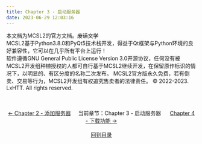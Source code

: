 ```yaml
---
title: Chapter 3 - 启动服务器
date: 2023-06-29 12:03:16
---
```

本文档为MCSL2的官方文档。~~废话文学~~  
MCSL2基于Python3.8.0和PyQt5技术栈开发，得益于Qt框架与Python环境的良好兼容性，它可以在几乎所有平台上运行！  
软件遵循GNU General Public License Version 3.0开源协议，任何没有被MCSL2开发组种植授权的人都可自行基于MCSL2继续开发，在保留原作标识的情况下，以明显的、有区分度的名称二次发布。
MCSL2官方版永久免费，若有倒卖、交易等行为，MCSL2开发组有权追究售卖者的法律责任。
© 2022-2023. LxHTT. All rights reserved.

<div>
    <center>
        <br><br>
        <a href="/MCSL2Guide/Chapter-2">← Chapter 2 - 添加服务器</a>&nbsp;&nbsp;&nbsp;&nbsp;&nbsp;当前章节：Chapter 3 - 启动服务器&nbsp;&nbsp;&nbsp;&nbsp;&nbsp;
        <a href="/MCSL2Guide/Chapter-4">Chapter 4 - 下载功能 →</a>
        <br><br><a href="/MCSL2Guide">回到目录</a>
    </center>
</div>